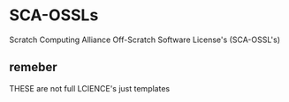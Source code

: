 # SCA-OSSLs
 Scratch Computing Alliance Off-Scratch Software License's (SCA-OSSL's)
## remeber
THESE are not full LCIENCE's just templates
